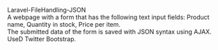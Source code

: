 Laravel-FileHandling-JSON<br>
A webpage with a form that has the following text input fields: Product name, Quantity in stock, Price per item.<br>
The submitted data of the form is saved with JSON syntax using AJAX.<br>
UseD Twitter Bootstrap.

